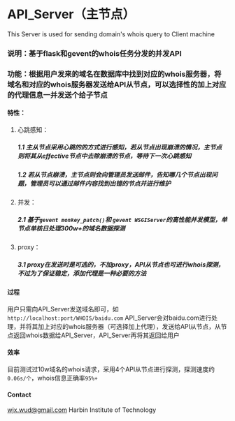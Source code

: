 # API_Server（主节点）

This Server is used for sending domain's whois query to Client machine

### 说明：基于flask和gevent的whois任务分发的并发API

### 功能：根据用户发来的域名在数据库中找到对应的whois服务器，将域名和对应的whois服务器发送给API从节点，可以选择性的加上对应的代理信息一并发送个给子节点

#### 特性：
  1. 心跳感知：
      ##### 1.1 主从节点采用心跳的的方式进行感知，若从节点出现崩溃的情况，主节点则将其从effective节点中去除崩溃的节点，等待下一次心跳感知
      ##### 1.2 若从节点崩溃，主节点则会向管理员发送邮件，告知哪几个节点出现问题，管理员可以通过邮件内容找到出错的节点并进行维护
  2. 并发：
      ##### 2.1 基于```gevent monkey_patch()```和 ```gevent WSGIServer```的高性能并发模型，单节点单核日处理300w+的域名数据探测
  3. proxy：
      ##### 3.1 proxy在发送时是可选的，不加proxy，API从节点也可进行whois探测，不过为了保证稳定，添加代理是一种必要的方法
      
#### 过程
  用户只需向API_Server发送域名即可，如
  ```http://localhost:port/WHOIS/baidu.com```
  API_Server会对baidu.com进行处理，并将其加上对应的whois服务器（可选择加上代理），发送给API从节点，从节点返回whois数据给API_Server，API_Server再将其返回给用户
  
#### 效率
   目前测试过10w域名的whois请求，采用4个API从节点进行探测，探测速度约```0.06s/个```，whois信息正确率```95%+```
   
#### Contact
wjx.wud@gmail.com
Harbin Institute of Technology

